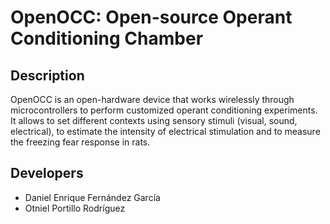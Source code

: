 # OpenOCC: Open-source Operant Conditioning Chamber
## Description
OpenOCC is an open-hardware device that works wirelessly through microcontrollers to perform customized operant conditioning experiments. It allows to set different contexts using sensory stimuli (visual, sound, electrical), to estimate the intensity of electrical stimulation and to measure the freezing fear response in rats.
## Developers
- Daniel Enrique Fernández García
- Otniel Portillo Rodríguez
